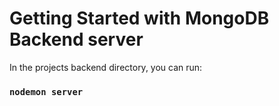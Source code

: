 
# Getting Started with MongoDB Backend server

In the projects backend directory, you can run:

### `nodemon server`
